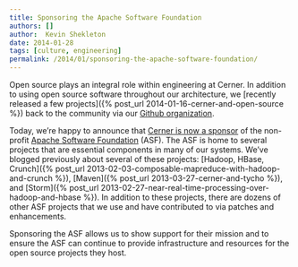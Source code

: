 ```yaml
---
title: Sponsoring the Apache Software Foundation
authors: []
author:  Kevin Shekleton
date: 2014-01-28
tags: [culture, engineering]
permalink: /2014/01/sponsoring-the-apache-software-foundation/
---
```


Open source plays an integral role within engineering at Cerner. In addition to using open source software throughout our architecture, we [recently released a few projects]({% post_url 2014-01-16-cerner-and-open-source %}) back to the community via our [Github organization](https://github.com/cerner).

Today, we’re happy to announce that [Cerner is now a sponsor](http://www.apache.org/foundation/thanks.html) of the non-profit [Apache Software Foundation](http://www.apache.org/) (ASF). The ASF is home to several projects that are essential components in many of our systems. We’ve blogged previously about several of these projects: [Hadoop, HBase, Crunch]({% post_url 2013-02-03-composable-mapreduce-with-hadoop-and-crunch %}), [Maven]({% post_url 2013-03-27-cerner-and-tycho %}), and [Storm]({% post_url 2013-02-27-near-real-time-processing-over-hadoop-and-hbase %}). In addition to these projects, there are dozens of other ASF projects that we use and have contributed to via patches and enhancements.

Sponsoring the ASF allows us to show support for their mission and to ensure the ASF can continue to provide infrastructure and resources for the open source projects they host.
